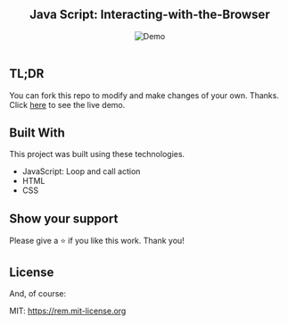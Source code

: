 <h2 align="center">
  Java Script: Interacting-with-the-Browser <br/>
</h2>

<div align="center">
  <img alt="Demo" src="bmi.gif">
</div>

<br/>

## TL;DR

You can fork this repo to modify and make changes of your own. Thanks. 
Click  <a href="https://hannah-moon.github.io/13_ALAB-316.2.1_Interacting-with-the-Browser/">here</a> to see the live demo.


## Built With

This project was built using these technologies.

- JavaScript: Loop and call action 
- HTML
- CSS


## Show your support

Please give a ⭐ if you like this work. Thank you!


## License

And, of course:

MIT: <https://rem.mit-license.org>
